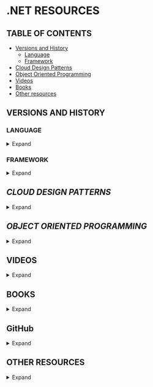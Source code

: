 # **.NET RESOURCES**


## **TABLE OF CONTENTS**
* [Versions and History](#versions-and-history)
  * [Language](#language)
  * [Framework](#framework)
* [Cloud Design Patterns](#cloud-design-patterns)
* [Object Oriented Programming](#object-oriented-programming)
* [Videos](#videos)
* [Books](#books)
* [Other resources](#other-resources)


## **VERSIONS AND HISTORY**

### LANGUAGE

<details> 
  <summary>Expand</summary>

* [C# 12](https://learn.microsoft.com/en-us/dotnet/csharp/whats-new/csharp-12)
* [C# 11](https://learn.microsoft.com/en-us/dotnet/csharp/whats-new/csharp-11)
* [C# 10](https://docs.microsoft.com/en-us/dotnet/csharp/whats-new/csharp-10)
* [C# 9](https://docs.microsoft.com/en-us/dotnet/csharp/whats-new/csharp-9)
* [C# 8](https://docs.microsoft.com/en-us/dotnet/csharp/whats-new/csharp-8)
* C# 7
  * [7.3](https://docs.microsoft.com/en-us/dotnet/csharp/whats-new/csharp-7-3)
  * [7.2](https://docs.microsoft.com/en-us/dotnet/csharp/whats-new/csharp-7-2)
  * [7.1](https://docs.microsoft.com/en-us/dotnet/csharp/whats-new/csharp-7-1)
  * [7.0](https://docs.microsoft.com/en-us/dotnet/csharp/whats-new/csharp-7)
* [C# 6](https://docs.microsoft.com/en-us/dotnet/csharp/whats-new/csharp-6)
* [C# 5](https://docs.microsoft.com/en-us/dotnet/csharp/whats-new/csharp-version-history#c-version-50)
* [C# 4](https://docs.microsoft.com/en-us/dotnet/csharp/whats-new/csharp-version-history#c-version-40)
* [C# 3](https://docs.microsoft.com/en-us/dotnet/csharp/whats-new/csharp-version-history#c-version-30)
* [C# 2](https://docs.microsoft.com/en-us/dotnet/csharp/whats-new/csharp-version-history#c-version-20)
* C# 1
  * [1.2](https://docs.microsoft.com/en-us/dotnet/csharp/whats-new/csharp-version-history#c-version-12)
  * [1.0](https://docs.microsoft.com/en-us/dotnet/csharp/whats-new/csharp-version-history#c-version-10)

</details>

### FRAMEWORK

<details> 
  <summary>Expand</summary>

#### [.NET 7](https://github.com/dotnet/core/tree/main/release-notes/7.0)
||||
|:---:|:---:|:---:|
|7.0.8|[Release notes](https://github.com/dotnet/core/blob/main/release-notes/7.0/7.0.8/7.0.8.md)|[Blog roundup](https://devblogs.microsoft.com/dotnet/june-2023-updates)|
|7.0.7|[Release notes](https://github.com/dotnet/core/blob/main/release-notes/7.0/7.0.7/7.0.7.md)|[Blog roundup](https://devblogs.microsoft.com/dotnet/june-2023-updates)|
|7.0.5|[Release notes](https://github.com/dotnet/core/blob/main/release-notes/7.0/7.0.5/7.0.5.md)|[Blog roundup](https://devblogs.microsoft.com/dotnet/april-2023-updates)|
|7.0.4|[Release notes](https://github.com/dotnet/core/blob/main/release-notes/7.0/7.0.4/7.0.4.md)|[Blog roundup](https://devblogs.microsoft.com/dotnet/march-2023-updates)|
|7.0.3|[Release notes](https://github.com/dotnet/core/blob/main/release-notes/7.0/7.0.3/7.0.3.md)|[Blog roundup](https://devblogs.microsoft.com/dotnet/february-2023-updates)|
|7.0.2|[Release notes](https://github.com/dotnet/core/blob/main/release-notes/7.0/7.0.2/7.0.2.md)|[Blog roundup](https://devblogs.microsoft.com/dotnet/january-2023-updates)|
|7.0.1|[Release notes](https://github.com/dotnet/core/blob/main/release-notes/7.0/7.0.1/7.0.1.md)|[Blog roundup](https://devblogs.microsoft.com/dotnet/december-2022-updates)|
|7.0.0|[Release notes](https://github.com/dotnet/core/blob/main/release-notes/7.0/7.0.0/7.0.0.md)|[Blog roundup](https://devblogs.microsoft.com/dotnet/announcing-dotnet-7)|

#### [.NET 6](https://github.com/dotnet/core/tree/main/release-notes/6.0)
||||
|:---:|:---:|:---:|
|6.0.19|[Release notes](https://github.com/dotnet/core/blob/main/release-notes/6.0/6.0.19/6.0.19.md)|[Blog roundup](https://devblogs.microsoft.com/dotnet/june-2023-updates)|
|6.0.18|[Release notes](https://github.com/dotnet/core/blob/main/release-notes/6.0/6.0.18/6.0.18.md)|[Blog roundup](https://devblogs.microsoft.com/dotnet/june-2023-updates)|
|6.0.16|[Release notes](https://github.com/dotnet/core/blob/main/release-notes/6.0/6.0.16/6.0.16.md)|[Blog roundup](https://devblogs.microsoft.com/dotnet/april-2023-updates)|
|6.0.15|[Release notes](https://github.com/dotnet/core/blob/main/release-notes/6.0/6.0.15/6.0.15.md)|[Blog roundup](https://devblogs.microsoft.com/dotnet/march-2023-updates)|
|6.0.14|[Release notes](https://github.com/dotnet/core/blob/main/release-notes/6.0/6.0.14/6.0.14.md)|[Blog roundup](https://devblogs.microsoft.com/dotnet/february-2023-updates)|
|6.0.13|[Release notes](https://github.com/dotnet/core/blob/main/release-notes/6.0/6.0.13/6.0.13.md)|[Blog roundup](https://devblogs.microsoft.com/dotnet/january-2023-updates)|
|6.0.12|[Release notes](https://github.com/dotnet/core/blob/main/release-notes/6.0/6.0.12/6.0.12.md)|[Blog roundup](https://devblogs.microsoft.com/dotnet/december-2022-updates)|
|6.0.11|[Release notes](https://github.com/dotnet/core/blob/main/release-notes/6.0/6.0.11/6.0.11.md)|[Blog roundup](https://devblogs.microsoft.com/dotnet/november-2022-updates)|
|6.0.10|[Release notes](https://github.com/dotnet/core/blob/main/release-notes/6.0/6.0.10/6.0.10.md)|[Blog roundup](https://devblogs.microsoft.com/dotnet/october-2022-updates)|
|6.0.9|[Release notes](https://github.com/dotnet/core/blob/main/release-notes/6.0/6.0.9/6.0.9.md)|[Blog roundup](https://devblogs.microsoft.com/dotnet/september-2022-updates)|
|6.0.8|[Release notes](https://github.com/dotnet/core/blob/main/release-notes/6.0/6.0.8/6.0.8.md)|[Blog roundup](https://devblogs.microsoft.com/dotnet/august-2022-updates)|
|6.0.7|[Release notes](https://github.com/dotnet/core/blob/main/release-notes/6.0/6.0.7/6.0.7.md)|[Blog roundup](https://devblogs.microsoft.com/dotnet/july-2022-updates)|
|6.0.6|[Release notes](https://github.com/dotnet/core/blob/main/release-notes/6.0/6.0.6/6.0.6.md)|[Blog roundup](https://devblogs.microsoft.com/dotnet/june-2022-updates)|
|6.0.5|[Release notes](https://github.com/dotnet/core/blob/main/release-notes/6.0/6.0.5/6.0.5.md)|[Blog roundup](https://devblogs.microsoft.com/dotnet/may-2022-updates)|
|6.0.4|[Release notes](https://github.com/dotnet/core/blob/main/release-notes/6.0/6.0.4/6.0.4.md)|[Blog roundup](https://devblogs.microsoft.com/dotnet/april-2022-updates)|
|6.0.3|[Release notes](https://github.com/dotnet/core/blob/main/release-notes/6.0/6.0.3/6.0.3.md)|[Blog roundup](https://devblogs.microsoft.com/dotnet/march-2022-updates)|
|6.0.2|[Release notes](https://github.com/dotnet/core/blob/main/release-notes/6.0/6.0.2/6.0.2.md)|[Blog roundup](https://devblogs.microsoft.com/dotnet/february-2022-updates)|
|6.0.1|[Release notes](https://github.com/dotnet/core/blob/main/release-notes/6.0/6.0.1/6.0.1.md)|[Blog roundup](https://devblogs.microsoft.com/dotnet/december-2021-updates)|
|6.0.0|[Release notes](https://github.com/dotnet/core/blob/main/release-notes/6.0/6.0.0/6.0.0.md)|[Blog roundup](https://devblogs.microsoft.com/dotnet/announcing-asp-net-core-in-net-6)|

#### [.NET 5](https://github.com/dotnet/core/tree/main/release-notes/5.0)
||||
|:---:|:---:|:---:|
|5.0.17|[Release notes](https://github.com/dotnet/core/blob/main/release-notes/5.0/5.0.17/5.0.17.md)|[Blog roundup](https://devblogs.microsoft.com/dotnet/may-2022-updates)|
|5.0.16|[Release notes](https://github.com/dotnet/core/blob/main/release-notes/5.0/5.0.16/5.0.16.md)|[Blog roundup](https://devblogs.microsoft.com/dotnet/april-2022-updates)|
|5.0.15|[Release notes](https://github.com/dotnet/core/blob/main/release-notes/5.0/5.0.15/5.0.15.md)|[Blog roundup](https://devblogs.microsoft.com/dotnet/march-2022-updates)|
|5.0.14|[Release notes](https://github.com/dotnet/core/blob/main/release-notes/5.0/5.0.14/5.0.14.md)|[Blog roundup](https://devblogs.microsoft.com/dotnet/february-2022-updates)|
|5.0.13|[Release notes](https://github.com/dotnet/core/blob/main/release-notes/5.0/5.0.13/5.0.13.md)|[Blog roundup](https://devblogs.microsoft.com/dotnet/december-2021-updates)|
|5.0.12|[Release notes](https://github.com/dotnet/core/blob/main/release-notes/5.0/5.0.12/5.0.12.md)|[Blog roundup](https://devblogs.microsoft.com/dotnet/november-2021-updates)|
|5.0.11|[Release notes](https://github.com/dotnet/core/blob/main/release-notes/5.0/5.0.11/5.0.11.md)|[Blog roundup](https://devblogs.microsoft.com/dotnet/october-2021-updates)|
|5.0.10|[Release notes](https://github.com/dotnet/core/blob/main/release-notes/5.0/5.0.10/5.0.10.md)|[Blog roundup](https://devblogs.microsoft.com/dotnet/september-2021-updates)|
|5.0.9|[Release notes](https://github.com/dotnet/core/blob/main/release-notes/5.0/5.0.9/5.0.9.md)|[Blog roundup](https://devblogs.microsoft.com/dotnet/net-august-2021)|
|5.0.8|[Release notes](https://github.com/dotnet/core/blob/main/release-notes/5.0/5.0.8/5.0.8.md)|[Blog roundup](https://devblogs.microsoft.com/dotnet/net-july-2021)|
|5.0.7|[Release notes](https://github.com/dotnet/core/blob/main/release-notes/5.0/5.0.7/5.0.7.md)|[Blog roundup](https://devblogs.microsoft.com/dotnet/net-june-2021)|
|5.0.6|[Release notes](https://github.com/dotnet/core/blob/main/release-notes/5.0/5.0.6/5.0.6.md)|[Blog roundup](https://devblogs.microsoft.com/dotnet/net-may-2021)|
|5.0.5|[Release notes](https://github.com/dotnet/core/blob/main/release-notes/5.0/5.0.5/5.0.5.md)|[Blog roundup](https://devblogs.microsoft.com/dotnet/net-april-2021)|
|5.0.4|[Release notes](https://github.com/dotnet/core/blob/main/release-notes/5.0/5.0.4/5.0.4.md)|[Blog roundup](https://devblogs.microsoft.com/dotnet/net-march-2021)|
|5.0.3|[Release notes](https://github.com/dotnet/core/blob/main/release-notes/5.0/5.0.3/5.0.3.md)|[Blog roundup](https://devblogs.microsoft.com/dotnet/net-february-2021)|
|5.0.2|[Release notes](https://github.com/dotnet/core/blob/main/release-notes/5.0/5.0.2/5.0.2.md)|[Blog roundup](https://devblogs.microsoft.com/dotnet/net-january-2021)|
|5.0.1|[Release notes](https://github.com/dotnet/core/blob/main/release-notes/5.0/5.0.1/5.0.1.md)|[Blog roundup](https://devblogs.microsoft.com/dotnet/net-december-2020)|
|5.0.0|[Release notes](https://github.com/dotnet/core/blob/main/release-notes/5.0/5.0.0/5.0.0.md)|[Blog roundup](https://devblogs.microsoft.com/dotnet/announcing-net-5-0)|

#### [.NET Core 3.1](https://github.com/dotnet/core/tree/main/release-notes/3.1)
||||
|:---:|:---:|:---:|
|3.1.32|[Release notes](https://github.com/dotnet/core/blob/main/release-notes/3.1/3.1.32/3.1.32.md)|[Blog roundup](https://devblogs.microsoft.com/dotnet/december-2022-updates)|
|3.1.31|[Release notes](https://github.com/dotnet/core/blob/main/release-notes/3.1/3.1.31/3.1.31.md)|[Blog roundup](https://devblogs.microsoft.com/dotnet/november-2022-updates)|
|3.1.30|[Release notes](https://github.com/dotnet/core/blob/main/release-notes/3.1/3.1.30/3.1.30.md)|[Blog roundup](https://devblogs.microsoft.com/dotnet/october-2022-updates)|
|3.1.29|[Release notes](https://github.com/dotnet/core/blob/main/release-notes/3.1/3.1.29/3.1.29.md)|[Blog roundup](https://devblogs.microsoft.com/dotnet/september-2022-updates)|
|3.1.28|[Release notes](https://github.com/dotnet/core/blob/main/release-notes/3.1/3.1.28/3.1.28.md)|[Blog roundup](https://devblogs.microsoft.com/dotnet/august-2022-updates)|
|3.1.27|[Release notes](https://github.com/dotnet/core/blob/main/release-notes/3.1/3.1.27/3.1.27.md)|[Blog roundup](https://devblogs.microsoft.com/dotnet/july-2022-updates)|
|3.1.26|[Release notes](https://github.com/dotnet/core/blob/main/release-notes/3.1/3.1.26/3.1.26.md)|[Blog roundup](https://devblogs.microsoft.com/dotnet/june-2022-updates)|
|3.1.25|[Release notes](https://github.com/dotnet/core/blob/main/release-notes/3.1/3.1.25/3.1.25.md)|[Blog roundup](https://devblogs.microsoft.com/dotnet/may-2022-updates)|
|3.1.24|[Release notes](https://github.com/dotnet/core/blob/main/release-notes/3.1/3.1.24/3.1.24.md)|[Blog roundup](https://devblogs.microsoft.com/dotnet/april-2022-updates)|
|3.1.23|[Release notes](https://github.com/dotnet/core/blob/main/release-notes/3.1/3.1.23/3.1.23.md)|[Blog roundup](https://devblogs.microsoft.com/dotnet/march-2022-updates)|
|3.1.22|[Release notes](https://github.com/dotnet/core/blob/main/release-notes/3.1/3.1.22/3.1.22.md)|[Blog roundup](https://devblogs.microsoft.com/dotnet/december-2021-updates)|
|3.1.21|[Release notes](https://github.com/dotnet/core/blob/main/release-notes/3.1/3.1.21/3.1.21.md)|[Blog roundup](https://devblogs.microsoft.com/dotnet/november-2021-updates)|
|3.1.20|[Release notes](https://github.com/dotnet/core/blob/main/release-notes/3.1/3.1.20/3.1.20.md)|[Blog roundup](https://devblogs.microsoft.com/dotnet/october-2021-updates)|
|3.1.19|[Release notes](https://github.com/dotnet/core/blob/main/release-notes/3.1/3.1.19/3.1.19.md)|[Blog roundup](https://devblogs.microsoft.com/dotnet/september-2021-updates)|
|3.1.18|[Release notes](https://github.com/dotnet/core/blob/main/release-notes/3.1/3.1.18/3.1.18.md)|[Blog roundup](https://devblogs.microsoft.com/dotnet/net-august-2021)|
|3.1.17|[Release notes](https://github.com/dotnet/core/blob/main/release-notes/3.1/3.1.17/3.1.17.md)|[Blog roundup](https://devblogs.microsoft.com/dotnet/net-july-2021)|
|3.1.16|[Release notes](https://github.com/dotnet/core/blob/main/release-notes/3.1/3.1.16/3.1.16.md)|[Blog roundup](https://devblogs.microsoft.com/dotnet/net-june-2021)|
|3.1.15|[Release notes](https://github.com/dotnet/core/blob/main/release-notes/3.1/3.1.15/3.1.15.md)|[Blog roundup](https://devblogs.microsoft.com/dotnet/net-may-2021)|
|3.1.14|[Release notes](https://github.com/dotnet/core/blob/main/release-notes/3.1/3.1.14/3.1.14.md)|[Blog roundup](https://devblogs.microsoft.com/dotnet/net-april-2021)|
|3.1.13|[Release notes](https://github.com/dotnet/core/blob/main/release-notes/3.1/3.1.13/3.1.13.md)|[Blog roundup](https://devblogs.microsoft.com/dotnet/net-march-2021)|
|3.1.12|[Release notes](https://github.com/dotnet/core/blob/main/release-notes/3.1/3.1.12/3.1.12.md)|[Blog roundup](https://devblogs.microsoft.com/dotnet/net-february-2021)|
|3.1.11|[Release notes](https://github.com/dotnet/core/blob/main/release-notes/3.1/3.1.11/3.1.11.md)|[Blog roundup](https://devblogs.microsoft.com/dotnet/net-january-2021)|
|3.1.10|[Release notes](https://github.com/dotnet/core/blob/main/release-notes/3.1/3.1.10/3.1.10.md)|[Blog roundup](https://devblogs.microsoft.com/dotnet/net-core-november-2020)|
|3.1.9|[Release notes](https://github.com/dotnet/core/blob/main/release-notes/3.1/3.1.9/3.1.9.md)|[Blog roundup](https://devblogs.microsoft.com/dotnet/net-core-october-2020)|
|3.1.8|[Release notes](https://github.com/dotnet/core/blob/main/release-notes/3.1/3.1.8/3.1.8.md)|[Blog roundup](https://devblogs.microsoft.com/dotnet/net-core-september-2020)|
|3.1.7|[Release notes](https://github.com/dotnet/core/blob/main/release-notes/3.1/3.1.7/3.1.7.md)|[Blog roundup](https://devblogs.microsoft.com/dotnet/net-core-august-2020)|
|3.1.6|[Release notes](https://github.com/dotnet/core/blob/main/release-notes/3.1/3.1.6/3.1.6.md)|[Blog roundup](https://devblogs.microsoft.com/dotnet/net-core-july-2020)|
|3.1.5|[Release notes](https://github.com/dotnet/core/blob/main/release-notes/3.1/3.1.5/3.1.5.md)|[Blog roundup](https://devblogs.microsoft.com/dotnet/net-core-june-2020-updates-2-1-19-and-3-1-5)|
|3.1.4|[Release notes](https://github.com/dotnet/core/blob/main/release-notes/3.1/3.1.4/3.1.4.md)|[Blog roundup](https://devblogs.microsoft.com/dotnet/net-core-may-2020)|
|3.1.3|[Release notes](https://github.com/dotnet/core/blob/main/release-notes/3.1/3.1.3/3.1.3.md)|[Blog roundup](https://devblogs.microsoft.com/dotnet/net-core-march-2020)|
|3.1.2|[Release notes](https://github.com/dotnet/core/blob/main/release-notes/3.1/3.1.2/3.1.2.md)|[Blog roundup](https://devblogs.microsoft.com/dotnet/net-core-february-2020)|
|3.1.1|[Release notes](https://github.com/dotnet/core/blob/main/release-notes/3.1/3.1.1/3.1.1.md)|[Blog roundup](https://devblogs.microsoft.com/dotnet/net-core-january-2020)|
|3.1.0|[Release notes](https://github.com/dotnet/core/blob/main/release-notes/3.1/3.1.0/3.1.0.md)|[Blog roundup](https://devblogs.microsoft.com/dotnet/announcing-net-core-3-1)|

#### [.NET Core 3.0](https://github.com/dotnet/core/tree/main/release-notes/3.0)
||||
|:---:|:---:|:---:|
|3.0.3|[Release notes](https://github.com/dotnet/core/blob/main/release-notes/3.0/3.0.3/3.0.3.md)|[Blog roundup](https://devblogs.microsoft.com/dotnet/net-core-february-2020)|
|3.0.2|[Release notes](https://github.com/dotnet/core/blob/main/release-notes/3.0/3.0.2/3.0.2.md)|[Blog roundup](https://devblogs.microsoft.com/dotnet/net-core-January-2020)|
|3.0.1|[Release notes](https://github.com/dotnet/core/blob/main/release-notes/3.0/3.0.1/3.0.1.md)|[Blog roundup](https://devblogs.microsoft.com/dotnet/net-core-November-2019)|
|3.0.0|[Release notes](https://github.com/dotnet/core/blob/main/release-notes/3.0/3.0.0/3.0.0.md)|[Blog roundup](https://devblogs.microsoft.com/dotnet/announcing-net-core-3-0)|

#### [.NET Core 2.2](https://github.com/dotnet/core/tree/main/release-notes/2.2)
||||
|:---:|:---:|:---:|
|2.2.8|[Release notes](https://github.com/dotnet/core/blob/main/release-notes/2.2/2.2.8/2.2.8.md)|[Blog roundup](https://devblogs.microsoft.com/dotnet/net-core-November-2019)|
|2.2.7|[Release notes](https://github.com/dotnet/core/blob/main/release-notes/2.2/2.2.7/2.2.7.md)|[Blog roundup](https://devblogs.microsoft.com/dotnet/net-core-september-2019)|
|2.2.6|[Release notes](https://github.com/dotnet/core/blob/main/release-notes/2.2/2.2.6/2.2.6.md)|[Blog roundup](https://devblogs.microsoft.com/dotnet/net-core-july-2019)|
|2.2.5|[Release notes](https://github.com/dotnet/core/blob/main/release-notes/2.2/2.2.5/2.2.5.md)|[Blog roundup](https://devblogs.microsoft.com/dotnet/net-core-may-2019)|
|2.2.4|[Release notes](https://github.com/dotnet/core/blob/main/release-notes/2.2/2.2.4/2.2.4.md)|[Blog roundup](https://devblogs.microsoft.com/dotnet/net-core-april-2019-updates-2-1-10-and-2-2-4)|
|2.2.3|[Release notes](https://github.com/dotnet/core/blob/main/release-notes/2.2/2.2.3/2.2.3.md)|[Blog roundup](https://devblogs.microsoft.com/dotnet/net-core-march-2019)|
|2.2.2|[Release notes](https://github.com/dotnet/core/blob/main/release-notes/2.2/2.2.2/2.2.2.md)|[Blog roundup](https://devblogs.microsoft.com/dotnet/net-core-february-2019)|
|2.2.1|[Release notes](https://github.com/dotnet/core/blob/main/release-notes/2.2/2.2.1/2.2.1.md)|[Blog roundup](https://devblogs.microsoft.com/dotnet/net-core-january-2019-update)|
|2.2.0|[Release notes](https://github.com/dotnet/core/blob/main/release-notes/2.2/2.2.0/2.2.0.md)|[Blog roundup](https://devblogs.microsoft.com/dotnet/announcing-net-core-2-2)|

#### [.NET Core 2.1](https://github.com/dotnet/core/tree/main/release-notes/2.1)
||||
|:---:|:---:|:---:|
|2.1.30|[Release notes](https://github.com/dotnet/core/blob/main/release-notes/2.1/2.1.30/2.1.30.md)|[Blog roundup](https://devblogs.microsoft.com/dotnet/net-august-2021)|
|2.1.28|[Release notes](https://github.com/dotnet/core/blob/main/release-notes/2.1/2.1.28/2.1.28.md)|[Blog roundup](https://devblogs.microsoft.com/dotnet/net-may-2021)|
|2.1.27|[Release notes](https://github.com/dotnet/core/blob/main/release-notes/2.1/2.1.27/2.1.27.md)|[Blog roundup](https://devblogs.microsoft.com/dotnet/net-april-2021)|
|2.1.26|[Release notes](https://github.com/dotnet/core/blob/main/release-notes/2.1/2.1.26/2.1.26.md)|[Blog roundup](https://devblogs.microsoft.com/dotnet/net-march-2021)|
|2.1.25|[Release notes](https://github.com/dotnet/core/blob/main/release-notes/2.1/2.1.25/2.1.25.md)|[Blog roundup](https://devblogs.microsoft.com/dotnet/net-february-2021)|
|2.1.24|[Release notes](https://github.com/dotnet/core/blob/main/release-notes/2.1/2.1.24/2.1.24.md)|[Blog roundup](https://devblogs.microsoft.com/dotnet/net-january-2021)|
|2.1.23|[Release notes](https://github.com/dotnet/core/blob/main/release-notes/2.1/2.1.23/2.1.23.md)|[Blog roundup](https://devblogs.microsoft.com/dotnet/net-core-october-2020)|
|2.1.22|[Release notes](https://github.com/dotnet/core/blob/main/release-notes/2.1/2.1.22/2.1.22.md)|[Blog roundup](https://devblogs.microsoft.com/dotnet/net-core-september-2020)|
|2.1.21|[Release notes](https://github.com/dotnet/core/blob/main/release-notes/2.1/2.1.21/2.1.21.md)|[Blog roundup](https://devblogs.microsoft.com/dotnet/net-core-august-2020)|
|2.1.20|[Release notes](https://github.com/dotnet/core/blob/main/release-notes/2.1/2.1.20/2.1.20.md)|[Blog roundup](https://devblogs.microsoft.com/dotnet/net-core-june-2020-updates-2-1-19-and-3-1-5)|
|2.1.19|[Release notes](https://github.com/dotnet/core/blob/main/release-notes/2.1/2.1.19/2.1.19.md)|[Blog roundup](https://devblogs.microsoft.com/dotnet/net-core-june-2020-updates-2-1-19-and-3-1-5)|
|2.1.18|[Release notes](https://github.com/dotnet/core/blob/main/release-notes/2.1/2.1.18/2.1.18.md)|[Blog roundup](https://devblogs.microsoft.com/dotnet/net-core-may-2020)|
|2.1.17|[Release notes](https://github.com/dotnet/core/blob/main/release-notes/2.1/2.1.17/2.1.17.md)|[Blog roundup](https://devblogs.microsoft.com/dotnet/net-core-march-2020)|
|2.1.16|[Release notes](https://github.com/dotnet/core/blob/main/release-notes/2.1/2.1.16/2.1.16.md)|[Blog roundup](https://devblogs.microsoft.com/dotnet/net-core-february-2020)|
|2.1.15|[Release notes](https://github.com/dotnet/core/blob/main/release-notes/2.1/2.1.15/2.1.15.md)|[Blog roundup](https://devblogs.microsoft.com/dotnet/net-core-January-2020)|
|2.1.14|[Release notes](https://github.com/dotnet/core/blob/main/release-notes/2.1/2.1.14/2.1.14.md)|[Blog roundup](https://devblogs.microsoft.com/dotnet/net-core-november-2019)|
|2.1.13|[Release notes](https://github.com/dotnet/core/blob/main/release-notes/2.1/2.1.13/2.1.13.md)|[Blog roundup](https://devblogs.microsoft.com/dotnet/net-core-september-2019)|
|2.1.12|[Release notes](https://github.com/dotnet/core/blob/main/release-notes/2.1/2.1.12/2.1.12.md)|[Blog roundup](https://devblogs.microsoft.com/dotnet/net-core-july-2019)|
|2.1.11|[Release notes](https://github.com/dotnet/core/blob/main/release-notes/2.1/2.1.11/2.1.11.md)|[Blog roundup](https://devblogs.microsoft.com/dotnet/net-core-may-2019)|
|2.1.10|[Release notes](https://github.com/dotnet/core/blob/main/release-notes/2.1/2.1.10/2.1.10.md)|[Blog roundup](https://devblogs.microsoft.com/dotnet/net-core-april-2019-updates-2-1-10-and-2-2-4)|
|2.1.9|[Release notes](https://github.com/dotnet/core/blob/main/release-notes/2.1/2.1.9/2.1.9.md)|[Blog roundup](https://devblogs.microsoft.com/dotnet/net-core-march-2019)|
|2.1.8|[Release notes](https://github.com/dotnet/core/blob/main/release-notes/2.1/2.1.8/2.1.8.md)|[Blog roundup](https://devblogs.microsoft.com/dotnet/net-core-february-2019)|
|2.1.7|[Release notes](https://github.com/dotnet/core/blob/main/release-notes/2.1/2.1.7/2.1.7.md)|[Blog roundup](https://devblogs.microsoft.com/dotnet/net-core-january-2019-update)|
|2.1.6|[Release notes](https://github.com/dotnet/core/blob/main/release-notes/2.1/2.1.6/2.1.6.md)||
|2.1.5|[Release notes](https://github.com/dotnet/core/blob/main/release-notes/2.1/2.1.5/2.1.5.md)|[Blog roundup](https://devblogs.microsoft.com/dotnet/net-core-october-2018-update)|
|2.1.4|[Release notes](https://github.com/dotnet/core/blob/main/release-notes/2.1/2.1.4/2.1.4.md)|[Blog roundup](https://devblogs.microsoft.com/dotnet/net-core-september-2018-update)|
|2.1.3|[Release notes](https://github.com/dotnet/core/blob/main/release-notes/2.1/2.1.3/2.1.3.md)||
|2.1.2|[Release notes](https://github.com/dotnet/core/blob/main/release-notes/2.1/2.1.2.md)||
|2.1.1|[Release notes](https://github.com/dotnet/core/blob/main/release-notes/2.1/2.1.1.md)||
|2.1.0|[Release notes](https://github.com/dotnet/core/blob/main/release-notes/2.1/2.1.0.md)|[Blog roundup](https://devblogs.microsoft.com/dotnet/announcing-net-core-2-1)|

#### [.NET Core 2.0](https://github.com/dotnet/core/tree/main/release-notes/2.0)
||||
|:---:|:---:|:---:|
|2.0.9|[Release notes](https://github.com/dotnet/core/blob/main/release-notes/2.0/2.0.9.md)||
|2.0.7|[Release notes](https://github.com/dotnet/core/blob/main/release-notes/2.0/2.0.7.md)||
|2.0.6|[Release notes](https://github.com/dotnet/core/blob/main/release-notes/2.0/2.0.6.md)||
|2.0.5|[Release notes](https://github.com/dotnet/core/blob/main/release-notes/2.0/2.0.5.md)|[Blog roundup](https://devblogs.microsoft.com/dotnet/net-core-january-2018-update)|
|2.0.4|[Release notes](https://github.com/dotnet/core/blob/main/release-notes/2.0/2.0.4.md)||
|2.0.3|[Release notes](https://github.com/dotnet/core/blob/main/release-notes/2.0/2.0.3.md)|[Blog roundup](https://devblogs.microsoft.com/dotnet/net-core-november-2017-update)|
|2.0.0|[Release notes](https://github.com/dotnet/core/blob/main/release-notes/2.0/2.0.0.md)|[Blog roundup](https://devblogs.microsoft.com/dotnet/announcing-net-core-2-0)|

#### [.NET Core 1.1](https://github.com/dotnet/core/tree/main/release-notes/1.1)
||||
|:---:|:---:|:---:|
|1.1.13|[Release notes](https://github.com/dotnet/core/blob/main/release-notes/1.1/1.1.13/1.1.13.md)|[Blog roundup](https://devblogs.microsoft.com/dotnet/net-core-may-2019)|
|1.1.12|[Release notes](https://github.com/dotnet/core/blob/main/release-notes/1.1/1.1.12/1.1.12.md)|[Blog roundup](https://devblogs.microsoft.com/dotnet/net-core-march-2019)|
|1.1.11|[Release notes](https://github.com/dotnet/core/blob/main/release-notes/1.1/1.1.11/1.1.11.md)|[Blog roundup](https://devblogs.microsoft.com/dotnet/net-core-february-2019)|
|1.1.10|[Release notes](https://github.com/dotnet/core/blob/main/release-notes/1.1/1.1.10.md)||
|1.1.9|[Release notes](https://github.com/dotnet/core/blob/main/release-notes/1.1/1.1.9.md)||
|1.1.8|[Release notes](https://github.com/dotnet/core/blob/main/release-notes/1.1/1.1.8.md)||
|1.1.7|[Release notes](https://github.com/dotnet/core/blob/main/release-notes/1.1/1.1.7.md)||
|1.1.6|[Release notes](https://github.com/dotnet/core/blob/main/release-notes/1.1/1.1.6.md)|[Blog roundup](https://devblogs.microsoft.com/dotnet/net-core-january-2018-update)|
|1.1.5|[Release notes](https://github.com/dotnet/core/blob/main/release-notes/1.1/1.1.5.md)|[Blog roundup](https://devblogs.microsoft.com/dotnet/net-core-november-2017-update)|
|1.1.4|[Release notes](https://github.com/dotnet/core/blob/main/release-notes/1.1/1.1.4.md)||
|1.1.2|[Release notes](https://github.com/dotnet/core/blob/main/release-notes/1.1/1.1.2.md)||
|1.1.1|[Release notes](https://github.com/dotnet/core/blob/main/release-notes/1.1/1.1.1.md)||
|1.1.0|[Release notes](https://github.com/dotnet/core/blob/main/release-notes/1.1/1.1.md)|[Blog roundup](https://devblogs.microsoft.com/dotnet/announcing-net-core-1-1)|

#### [.NET Core 1.0](https://github.com/dotnet/core/tree/main/release-notes/1.0)
||||
|:---:|:---:|:---:|
|1.0.16|[Release notes](https://github.com/dotnet/core/blob/main/release-notes/1.0/1.0.16/1.0.16.md)|[Blog roundup](https://devblogs.microsoft.com/dotnet/net-core-may-2019)|
|1.0.15|[Release notes](https://github.com/dotnet/core/blob/main/release-notes/1.0/1.0.15/1.0.15.md)|[Blog roundup](https://devblogs.microsoft.com/dotnet/net-core-march-2019)|
|1.0.14|[Release notes](https://github.com/dotnet/core/blob/main/release-notes/1.0/1.0.14/1.0.14.md)|[Blog roundup](https://devblogs.microsoft.com/dotnet/net-core-february-2019)|
|1.0.13|[Release notes](https://github.com/dotnet/core/blob/main/release-notes/1.0/1.0.13.md)||
|1.0.12|[Release notes](https://github.com/dotnet/core/blob/main/release-notes/1.0/1.0.12.md)||
|1.0.11|[Release notes](https://github.com/dotnet/core/blob/main/release-notes/1.0/1.0.11.md)||
|1.0.10|[Release notes](https://github.com/dotnet/core/blob/main/release-notes/1.0/1.0.10.md)||
|1.0.9|[Release notes](https://github.com/dotnet/core/blob/main/release-notes/1.0/1.0.9.md)|[Blog roundup](https://devblogs.microsoft.com/dotnet/net-core-january-2018-update)|
|1.0.8|[Release notes](https://github.com/dotnet/core/blob/main/release-notes/1.0/1.0.8.md)|[Blog roundup](https://devblogs.microsoft.com/dotnet/net-core-november-2017-update)|
|1.0.7|[Release notes](https://github.com/dotnet/core/blob/main/release-notes/1.0/1.0.7.md)||
|1.0.5|[Release notes](https://github.com/dotnet/core/blob/main/release-notes/1.0/1.0.5.md)||
|1.0.4|[Release notes](https://github.com/dotnet/core/blob/main/release-notes/1.0/1.0.4.md)||
|1.0.3|[Release notes](https://github.com/dotnet/core/blob/main/release-notes/1.0/1.0.3.md)||
|1.0.0|[Release notes](https://github.com/dotnet/core/blob/main/release-notes/1.0/1.0.0.md)|[Blog roundup](https://blogs.msdn.microsoft.com/dotnet/2016/06/27/announcing-net-core-1-0)|

</details>


## *CLOUD DESIGN PATTERNS*

<details> 
  <summary>Expand</summary>

* [Availability](https://docs.microsoft.com/en-us/azure/architecture/patterns/category/availability)
  * [Deployment stamps](https://docs.microsoft.com/en-us/azure/architecture/patterns/deployment-stamp)
    * *Deploy multiple independent copies of application components, including data stores*
  * [Geodes](https://docs.microsoft.com/en-us/azure/architecture/patterns/geodes)
    * *Deploy backend services into a set of geographical nodes, each of which can service any client request in any region*
  * [Health endpoint monitoring](https://docs.microsoft.com/en-us/azure/architecture/patterns/health-endpoint-monitoring)
    * *Implement functional checks in an application that external tools can access through exposed endpoints at regular intervals*
  * [Queue-based load leveling](https://docs.microsoft.com/en-us/azure/architecture/patterns/queue-based-load-leveling)
    * *Use a queue that acts as a buffer between a task and a service that it invokes, to smooth intermittent heavy loads*
  * [Throttling](https://docs.microsoft.com/en-us/azure/architecture/patterns/throttling)
    * *Control the consumption of resources by an instance of an application, an individual tenant, or an entire service*
* [Data management](https://docs.microsoft.com/en-us/azure/architecture/patterns/category/data-management)
  * [Cache-aside](https://docs.microsoft.com/en-us/azure/architecture/patterns/cache-aside)
    * *Load data on demand into a cache from a data store*
  * [Command and Query responsibility segregation (CQRS)](https://docs.microsoft.com/en-us/azure/architecture/patterns/cqrs)
    * *Segregate operations that read data from operations that update data by using separate interfaces*
  * [Event sourcing](https://docs.microsoft.com/en-us/azure/architecture/patterns/event-sourcing)
    * *Use an append-only store to record the full series of events that describe actions taken on data in a domain*
  * [Index table](https://docs.microsoft.com/en-us/azure/architecture/patterns/index-table)
    * *Create indexes over the fields in data stores that are frequently referenced by queries*
  * [Materialized view](https://docs.microsoft.com/en-us/azure/architecture/patterns/materialized-view)
    * *Generate prepopulated views over the data in one or more data stores when the data isn't ideally formatted for required query operations*
  * [Sharding](https://docs.microsoft.com/en-us/azure/architecture/patterns/sharding)
    * *Divide a data store into a set of horizontal partitions or shards*
  * [Static content hosting](https://docs.microsoft.com/en-us/azure/architecture/patterns/static-content-hosting)
    * *Deploy static content to a cloud-based storage service that can deliver them directly to the client*
  * [Valet key](https://docs.microsoft.com/en-us/azure/architecture/patterns/valet-key)
    * *Use a token or key that provides clients with restricted direct access to a specific resource or service*
* [Design and Implementation](https://docs.microsoft.com/en-us/azure/architecture/patterns/category/design-implementation)
  * [Ambassador](https://docs.microsoft.com/en-us/azure/architecture/patterns/ambassador)
    * *Create helper services that send network requests on behalf of a consumer service or application*
  * [Anti-corruption layer](https://docs.microsoft.com/en-us/azure/architecture/patterns/anti-corruption-layer)
    * *Implement a façade or adapter layer between a modern application and a legacy system*
  * [Backends for Frontends](https://docs.microsoft.com/en-us/azure/architecture/patterns/backends-for-frontends)
    * *Create separate backend services to be consumed by specific frontend applications or interfaces*
  * [Command and Query responsibility segregation (CQRS)](https://docs.microsoft.com/en-us/azure/architecture/patterns/cqrs)
    * *Segregate operations that read data from operations that update data by using separate interfaces*
  * [Compute resource consolidation](https://docs.microsoft.com/en-us/azure/architecture/patterns/compute-resource-consolidation)
    * *Consolidate multiple tasks or operations into a single computational unit*
  * [External configuration store](https://docs.microsoft.com/en-us/azure/architecture/patterns/external-configuration-store)
    * *Move configuration information out of the application deployment package to a centralized location*
  * [Gateway aggregation](https://docs.microsoft.com/en-us/azure/architecture/patterns/gateway-aggregation)
    * *Use a gateway to aggregate multiple individual requests into a single request*
  * [Gateway offloading](https://docs.microsoft.com/en-us/azure/architecture/patterns/gateway-offloading)
    * *Offload shared or specialized service functionality to a gateway proxy*
  * [Gateway routing](https://docs.microsoft.com/en-us/azure/architecture/patterns/gateway-routing)
    * *Route requests to multiple services using a single endpoint*
  * [Leader election](https://docs.microsoft.com/en-us/azure/architecture/patterns/leader-election)
    * *Coordinate the actions performed by a collection of collaborating task instances in a distributed application by electing one instance as the leader that assumes responsibility for managing the other instances*
  * [Pipes and filters](https://docs.microsoft.com/en-us/azure/architecture/patterns/pipes-and-filters)
    * *Break down a task that performs complex processing into a series of separate elements that can be reused*
  * [Sidecar](https://docs.microsoft.com/en-us/azure/architecture/patterns/sidecar)
    * *Deploy components of an application into a separate process or container to provide isolation and encapsulation*
  * [Static content hosting](https://docs.microsoft.com/en-us/azure/architecture/patterns/static-content-hosting)
    * *Deploy static content to a cloud-based storage service that can deliver them directly to the client*
  * [Strangler fig](https://docs.microsoft.com/en-us/azure/architecture/patterns/strangler-fig)
    * *Incrementally migrate a legacy system by gradually replacing specific pieces of functionality with new applications and services*
* [Management and Monitoring](https://docs.microsoft.com/en-us/azure/architecture/patterns/category/management-monitoring)
  * [Ambassador](https://docs.microsoft.com/en-us/azure/architecture/patterns/ambassador)
    * *Create helper services that send network requests on behalf of a consumer service or application*
  * [Anti-corruption layer](https://docs.microsoft.com/en-us/azure/architecture/patterns/anti-corruption-layer)
    * *Implement a façade or adapter layer between a modern application and a legacy system*
  * [External configuration store](https://docs.microsoft.com/en-us/azure/architecture/patterns/external-configuration-store)
    * *Move configuration information out of the application deployment package to a centralized location*
  * [Gateway aggregation](https://docs.microsoft.com/en-us/azure/architecture/patterns/gateway-aggregation)
    * *Use a gateway to aggregate multiple individual requests into a single request*
  * [Gateway offloading](https://docs.microsoft.com/en-us/azure/architecture/patterns/gateway-offloading)
    * *Offload shared or specialized service functionality to a gateway proxy*
  * [Gateway routing](https://docs.microsoft.com/en-us/azure/architecture/patterns/gateway-routing)
    * *Route requests to multiple services using a single endpoint*
  * [Health endpoint monitoring](https://docs.microsoft.com/en-us/azure/architecture/patterns/health-endpoint-monitoring)
    * *Implement functional checks in an application that external tools can access through exposed endpoints at regular intervals*
  * [Sidecar](https://docs.microsoft.com/en-us/azure/architecture/patterns/sidecar)
    * *Deploy components of an application into a separate process or container to provide isolation and encapsulation*
  * [Strangler fig](https://docs.microsoft.com/en-us/azure/architecture/patterns/strangler-fig)
    * *Incrementally migrate a legacy system by gradually replacing specific pieces of functionality with new applications and services*
* [Messaging](https://docs.microsoft.com/en-us/azure/architecture/patterns/category/messaging)
  * [Asynchronous request-reply](https://docs.microsoft.com/en-us/azure/architecture/patterns/async-request-reply)
    * *Decouple backend processing from a frontend host, where backend processing needs to be asynchronous, but the frontend still needs a clear response*
  * [Claim-check](https://docs.microsoft.com/en-us/azure/architecture/patterns/claim-check)
    * *Split a large message into a claim check and a payload to avoid overwhelming a message bus*
  * [Choreography](https://docs.microsoft.com/en-us/azure/architecture/patterns/choreography)
    * *Have each component of the system participate in the decision-making process about the workflow of a business transaction, instead of relying on a central point of control*
  * [Competing consumers](https://docs.microsoft.com/en-us/azure/architecture/patterns/competing-consumers)
    * *Enable multiple concurrent consumers to process messages received on the same messaging channel*
  * [Pipes and filters](https://docs.microsoft.com/en-us/azure/architecture/patterns/pipes-and-filters)
    * *Break down a task that performs complex processing into a series of separate elements that can be reused*
  * [Priority queue](https://docs.microsoft.com/en-us/azure/architecture/patterns/priority-queue)
    * *Prioritize requests sent to services so that requests with a higher priority are received and processed more quickly than those with a lower priority*
  * [Publish-subscriber](https://docs.microsoft.com/en-us/azure/architecture/patterns/publisher-subscriber)
    * *Enable an application to announce events to multiple interested consumers asynchronously, without coupling the senders to the receivers*
  * [Queue-based load leveling](https://docs.microsoft.com/en-us/azure/architecture/patterns/queue-based-load-leveling)
    * *Use a queue that acts as a buffer between a task and a service that it invokes in order to smooth intermittent heavy loads*
  * [Scheduler agent supervisor](https://docs.microsoft.com/en-us/azure/architecture/patterns/scheduler-agent-supervisor)
    * *Coordinate a set of actions across a distributed set of services and other remote resources*
  * [Sequential convoy](https://docs.microsoft.com/en-us/azure/architecture/patterns/sequential-convoy)
    * *Process a set of related messages in a defined order, without blocking processing of other groups of messages*
* [Performance and Scalability](https://docs.microsoft.com/en-us/azure/architecture/patterns/category/performance-scalability)
  * [Cache-aside](https://docs.microsoft.com/en-us/azure/architecture/patterns/cache-aside)
    * *Load data on demand into a cache from a data store*
  * [Choreography](https://docs.microsoft.com/en-us/azure/architecture/patterns/choreography)
    * *Have each component of the system participate in the decision-making process about the workflow of a business transaction, instead of relying on a central point of control*
  * [Command and Query responsibility segregation (CQRS)](https://docs.microsoft.com/en-us/azure/architecture/patterns/cqrs)
    * *Segregate operations that read data from operations that update data by using separate interfaces*
  * [Event sourcing](https://docs.microsoft.com/en-us/azure/architecture/patterns/event-sourcing)
    * *Use an append-only store to record the full series of events that describe actions taken on data in a domain*
  * [Deployment stamps](https://docs.microsoft.com/en-us/azure/architecture/patterns/deployment-stamp)
    * *Deploy multiple independent copies of application components, including data stores*
  * [Geodes](https://docs.microsoft.com/en-us/azure/architecture/patterns/geodes)
    * *Deploy backend services into a set of geographical nodes, each of which can service any client request in any region*
  * [Index table](https://docs.microsoft.com/en-us/azure/architecture/patterns/index-table)
    * *Create indexes over the fields in data stores that are frequently referenced by queries*
  * [Materialized view](https://docs.microsoft.com/en-us/azure/architecture/patterns/materialized-view)
    * *Generate prepopulated views over the data in one or more data stores when the data isn't ideally formatted for required query operations*
  * [Priority queue](https://docs.microsoft.com/en-us/azure/architecture/patterns/priority-queue)
    * *Prioritize requests sent to services so that requests with a higher priority are received and processed more quickly than those with a lower priority*
  * [Queue-based load leveling](https://docs.microsoft.com/en-us/azure/architecture/patterns/queue-based-load-leveling)
    * *Use a queue that acts as a buffer between a task and a service that it invokes in order to smooth intermittent heavy loads*
  * [Sharding](https://docs.microsoft.com/en-us/azure/architecture/patterns/sharding)
    * *Divide a data store into a set of horizontal partitions or shards*
  * [Static content hosting](https://docs.microsoft.com/en-us/azure/architecture/patterns/static-content-hosting)
    * *Deploy static content to a cloud-based storage service that can deliver them directly to the client*
  * [Throttling](https://docs.microsoft.com/en-us/azure/architecture/patterns/throttling)
    * *Control the consumption of resources by an instance of an application, an individual tenant, or an entire service*
* [Resiliency](https://docs.microsoft.com/en-us/azure/architecture/patterns/category/resiliency)
  * [Bulkhead](https://docs.microsoft.com/en-us/azure/architecture/patterns/bulkhead)
    * *Isolate elements of an application into pools so that if one fails, the others will continue to function*
  * [Circuit breaker](https://docs.microsoft.com/en-us/azure/architecture/patterns/circuit-breaker)
    * *Handle faults that might take a variable amount of time to fix when connecting to a remote service or resource*
  * [Compensating transatcion](https://docs.microsoft.com/en-us/azure/architecture/patterns/compensating-transaction)
    * *Undo the work performed by a series of steps, which together define an eventually consistent operation*
  * [Health endpoint monitoring](https://docs.microsoft.com/en-us/azure/architecture/patterns/health-endpoint-monitoring)
    * *Implement functional checks in an application that external tools can access through exposed endpoints at regular intervals*
  * [Leader election](https://docs.microsoft.com/en-us/azure/architecture/patterns/leader-election)
    * *Coordinate the actions performed by a collection of collaborating task instances in a distributed application by electing one instance as the leader that assumes responsibility for managing the other instances*
  * [Queue-based load leveling](https://docs.microsoft.com/en-us/azure/architecture/patterns/queue-based-load-leveling)
    * *Use a queue that acts as a buffer between a task and a service that it invokes in order to smooth intermittent heavy loads*
  * [Retry](https://docs.microsoft.com/en-us/azure/architecture/patterns/retry)
    * *Enable an application to handle anticipated, temporary failures when it tries to connect to a service or network resource by transparently retrying an operation that's previously failed*
  * [Scheduler agent supervisor](https://docs.microsoft.com/en-us/azure/architecture/patterns/scheduler-agent-supervisor)
    * *Coordinate a set of actions across a distributed set of services and other remote resources*
* [Security](https://docs.microsoft.com/en-us/azure/architecture/patterns/category/security)
  * [Federated identity](https://docs.microsoft.com/en-us/azure/architecture/patterns/federated-identity)
    * *Delegate authentication to an external identity provider.*
  * [Gatekeeper](https://docs.microsoft.com/en-us/azure/architecture/patterns/gatekeeper)
    * *Protect applications and services by using a dedicated host instance that acts as a broker between clients and the application or service, validates and sanitizes requests, and passes requests and data between them*
  * [Valet key](https://docs.microsoft.com/en-us/azure/architecture/patterns/valet-key)
    * *Use a token or key that provides clients with restricted direct access to a specific resource or service*

</details>


## *OBJECT ORIENTED PROGRAMMING*

<details> 
  <summary>Expand</summary>

* [Single Responsibility Principle Explained Practically in C# (The S in SOLID)](https://www.youtube.com/watch?v=5RwhyZnVRS8)
* [Open Closed Principle Explained Practically in C# (The O in SOLID)](https://www.youtube.com/watch?v=VFlk43QGEgc)
* [Liskov Substitution Principle Explained Practically in C# (The L in SOLID)](https://www.youtube.com/watch?v=-3UXq2krhyw)
* [Interface Segregation Principle Explained Practically in C# (The I in SOLID)](https://www.youtube.com/watch?v=y1JiMGP51NE)
* [Dependency Inversion Principle Explained Practically in C# (The D in SOLID)](https://www.youtube.com/watch?v=NnZZMkwI6KI)

</details>


## **VIDEOS**

<details> 
  <summary>Expand</summary>

### YouTube channels
* [NDC Conferences](https://www.youtube.com/@NDC)
  * [NDC London 2023](https://www.youtube.com/watch?v=ND_AjF_KTD8&list=PL03Lrmd9CiGcXoPBhisyxmof9GfH2H6C8)
  * [NDC Security 2023](https://www.youtube.com/watch?v=BkigVNNSurI&list=PL03Lrmd9CiGey4D3-wb_2SWTmLJtGHC_j)
  * [NDC Sydney 2022](https://www.youtube.com/watch?v=kMI1wAQ3XeQ&list=PL03Lrmd9CiGdFcrzX9VXWYvr21rnGYPry)
  * [NDC Oslo 2022](https://www.youtube.com/watch?v=p0oTrCZ5acE&list=PL03Lrmd9CiGdOxMEQ6JS6GDT3BV8-_Xki)
  * [NDC Minnesota 2022](https://www.youtube.com/watch?v=-6iRgh9FCOs&list=PL03Lrmd9CiGfX-SRgaX96c0IS3NJnWpbF)
  * [NDC Melbourne 2022](https://www.youtube.com/watch?v=reL-ke2J03o&list=PL03Lrmd9CiGccT0ERZ9YywROnQryo6gLG)
  * [NDC TechTown 2022](https://www.youtube.com/watch?v=iBfAA2AuaGk&list=PL03Lrmd9CiGcmbQIzvAymHzNbRCnNe47e)
  * [NDC Copenhagen 2022](https://www.youtube.com/watch?v=uAwJEFLJunk&list=PL03Lrmd9CiGfx5nhDQSIBfndNGJgQdXAr)
  * [NDC London 2022](https://www.youtube.com/watch?v=-8mQl76mQ8w&list=PL03Lrmd9CiGfgBmqFWeRxaUSQ_cSF_rCF)
  * [NDC Porto 2022](https://www.youtube.com/watch?v=t3rSCpcJzm0&list=PL03Lrmd9CiGf2W0_aZw1o_rbtXGrKCIM4)
  * [NDC Security 2022](https://www.youtube.com/watch?v=udnm-VFY4D4&list=PL03Lrmd9CiGeFHlh9oMFquhqeGN5jENWP)
  * [NDC Sydney 2021](https://www.youtube.com/watch?v=Ye8Pks1_IJ4&list=PL03Lrmd9CiGdP5Wu05BDG46Fy09czja7p)
  * [NDC Oslo 2021](https://www.youtube.com/watch?v=W9NKvPmcMz8&list=PL03Lrmd9CiGeUKxskVG9KYWCabkdR0O3E)
  * [NDC TechTown 2021](https://www.youtube.com/watch?v=GBJrgAKmG8U&list=PL03Lrmd9CiGenQiEJRS6JIWOb8tat-8NW)
  * [NDC Melbourne 2021](https://www.youtube.com/watch?v=KS2gQ_0-zXg&list=PL03Lrmd9CiGdrPYT6J4VHLP1A70SBn5e4)
  * [NDC London 2021](https://www.youtube.com/watch?v=16Nex5MDbW0&list=PL03Lrmd9CiGcCYEKnLsG2Fodiwiw7Ygln)
  * [NDC Sydney 2020](https://www.youtube.com/watch?v=pqLs7X6Cr6s&list=PL03Lrmd9CiGcBSQFKFHX_lXD66JcSyVp8)
  * [NDC TechTown 2020](https://www.youtube.com/watch?v=eYKM_wJNzUY&list=PL03Lrmd9CiGd85AWKC4vpmt8mjyp_javU)
  * [NDC Oslo 2020](https://www.youtube.com/watch?v=CX8UfflxVMI&list=PL03Lrmd9CiGepQ5Jy4WO-4IWJfrT5otfU)
  * [NDC DevOps 2020](https://www.youtube.com/watch?v=kIF2sj2IPV8&list=PL03Lrmd9CiGf9HMv-O4SYP_JPA3PBof8f)
  * [NDC London 2020](https://www.youtube.com/watch?v=2YjrmgFJ_S8&list=PL03Lrmd9CiGeteXRzmn27mnlHKgOEACi2)
  * [NDC Security 2020](https://www.youtube.com/watch?v=Nj_MKm_0V0M&list=PL03Lrmd9CiGeouMXSCXTdKf3HBIGyabZU)
  * [NDC Sydney 2019](https://www.youtube.com/watch?v=1AZA1zoP-II&list=PL03Lrmd9CiGcg2_VkY3AdZs3-bR9jzu4J)
  * [NDC TechTown 2019](https://www.youtube.com/watch?v=evV1brjMuH8&list=PL03Lrmd9CiGfJvVkPfPA8GSzFrz3bugmY)
  * [NDC Oslo 2019](https://www.youtube.com/watch?v=BCyHS7s_pjc&list=PL03Lrmd9CiGe9QtFC8LRRqknzpKgcrWpe)
  * [NDC Minnesota 2019](https://www.youtube.com/watch?v=qCOefMiakps&list=PL03Lrmd9CiGfgaslLlojzM05zIFbfSLUR)
  * [NDC Copenhagen 2019](https://www.youtube.com/watch?v=bVlWWCru-28&list=PL03Lrmd9CiGd66dVSmTwZuSHZ2AS8kI1j)
  * [NDC Security 2019](https://www.youtube.com/watch?v=IzTvlIqv0A4&list=PL03Lrmd9CiGdkhAXVXA2aA0yO-6HTHKv4)
  * [NDC Porto 2019](https://www.youtube.com/watch?v=qdXZwmn7oLY&list=PL03Lrmd9CiGeSu3F7Te9euJXvqz3wnmvJ)
  * [NDC London 2019](https://www.youtube.com/watch?v=b32aWD5FL3Q&list=PL03Lrmd9CiGfouFw_eoMCIe0Pq4lM6ygn)
  * [NDC Sydney 2018](https://www.youtube.com/watch?v=ukYuhyxXZMc&list=PL03Lrmd9CiGcqxJg1msfNXQ8tHLhXs4O7)
  * [NDC TechTown 2018](https://www.youtube.com/watch?v=VoHOLDdfDhk&list=PL03Lrmd9CiGdRHryVZBFFu6abvg-HJMmh)
  * [NDC Oslo 2018](https://www.youtube.com/watch?v=Jrjd5lfkzMk&list=PL03Lrmd9CiGfprrIjzbjdA2RRShJMzYIM)
  * [NDC Minnesota 2018](https://www.youtube.com/watch?v=WMdBoeQtxUY&list=PL03Lrmd9CiGei7clxJEyIIbVTm5NWJPm7&index=2)
  * [NDC London 2018](https://www.youtube.com/watch?v=J60aPHTlALs&list=PL03Lrmd9CiGc8PAJ70E204i-DKRTGHAdp)
  * [NDC Security 2018](https://www.youtube.com/watch?v=HfXC3MSk9dY&list=PL03Lrmd9CiGdb4e3PTMSXwVZ-TEvXEwpz)
  * [NDC TechTown 2017](https://www.youtube.com/watch?v=Xuqbl59f15A&list=PL03Lrmd9CiGeHIW7_TieRy3NZ9iHMEsUR)
  * [NDC Sydney 2017](https://www.youtube.com/watch?v=srQt1NAHYC0&list=PL03Lrmd9CiGdch9Ul3PynPDZcZ18sz9KV)
  * [NDC Oslo 2017](https://www.youtube.com/watch?v=Fuac__g928E&list=PL03Lrmd9CiGewi0lbnahxEpisoP5WZocX)
  * [NDC Copenhagen 2017](https://www.youtube.com/watch?v=K6NAamhupmE&list=PL03Lrmd9CiGcYYmVQmO3Fjdtyu9KzR3M-)
  * [NDC London 2017](https://www.youtube.com/watch?v=Z4wyg00QHN0&list=PL03Lrmd9CiGf2iIh4x8HM4iKmi6PhCe96)
  * [NDC Sydney 2016](https://www.youtube.com/watch?v=YI34UIMgkxs&list=PL03Lrmd9CiGefSKKePkvtkKkflApUK1qD)
  * [NDC Oslo 2016](https://www.youtube.com/watch?v=6I_GwgoGm1w&list=PL03Lrmd9CiGe_JexZWCsESuI3rWFvc7L_)
* [dotNET](https://www.youtube.com/@dotnet)
* [Microsoft Visual Studio](https://www.youtube.com/@visualstudio)
* [CodecampRomania](https://www.youtube.com/@CodecampRomania)
* [Nick Chapsas](https://www.youtube.com/@nickchapsas)
  * [C# 11 and .NET 7](https://www.youtube.com/watch?v=Oi_sL3aFlBc&list=PLUOequmGnXxPE5bfTYalE4DKThjrJFdOW)
  * [.NET general videos](https://www.youtube.com/watch?v=GVJ5EUhWQBc&list=PLUOequmGnXxPjam--7GAls6Tb1fSmL9mL)
  * [.NET Core videos](https://www.youtube.com/watch?v=YzOBrVlthMk&list=PLUOequmGnXxOFPJv8H7DNIappcta9brtN)
  * [Essential NuGet Packages](https://www.youtube.com/watch?v=yXzn6HxTufM&list=PLUOequmGnXxM1L_nj63YIWB8B5wdNk6dA)
  * [Software Engineering Fundamentals](https://www.youtube.com/watch?v=y8TcPr73Bwo&list=PLUOequmGnXxNsjyN3TY_t30u3mKPk6RSj)
  * [Tech from scratch](https://www.youtube.com/watch?v=NSVZa4JuTl8&list=PLUOequmGnXxOBG2qCGjhxB6o5Q0KLsIPd)
  * [Cracking the .NET interview](https://www.youtube.com/watch?v=U3QvTaw224o&list=PLUOequmGnXxOOg9Cx0Vj6JOFQZTCOyP5X)
  * [gRPC](https://www.youtube.com/watch?v=F2T6xNRoa1E&list=PLUOequmGnXxPOlhyA57ijmEyOeVmYQt32)
  * [Azure](https://www.youtube.com/watch?v=9ZpMpf9dNDA&list=PLUOequmGnXxPPcrN0PFclBABXEckcPzYY)
  * [AWS](https://www.youtube.com/watch?v=uass0C6NEpA&list=PLUOequmGnXxOjsai24V-Ig0ZyEN_i9POx)
  * [DevOps](https://www.youtube.com/watch?v=cNlxPKy_NPA&list=PLUOequmGnXxOhT6c_UqphQjxg2q4pwGQh)
  * [Discussions and Advices](https://www.youtube.com/watch?v=ouuTgwblvJI&list=PLUOequmGnXxO6HcO-1bJwK16NKQpHD07Z)
* [Raw Coding](https://www.youtube.com/@RawCoding)
  * [Authentication and Authorization](https://www.youtube.com/watch?v=ExQJljpj1lY&list=PLOeFnOV9YBa4yaz-uIi5T4ZW3QQGHJQXi)
  * [C# clean code tips](https://www.youtube.com/watch?v=ggk4qOUNXsY&list=PLOeFnOV9YBa7ngvQxCFfPo5G1C6OhDxa-)
  * [SignalR](https://www.youtube.com/watch?v=OwiOvNwc7qc&list=PLOeFnOV9YBa7nzzuXnThdfsyY06AuCP5V)
  * [Minimal API](https://www.youtube.com/watch?v=3SfA5m4CmAU&list=PLOeFnOV9YBa5hWonaiQ8Kq13eMu7nhbm2)
  * [Distributed Caching with Redis](https://www.youtube.com/watch?v=fb0XZTAURCo&list=PLOeFnOV9YBa77eJeW39a5Q2lsyfdxpE_d)
* [Milan Jovanovic](https://www.youtube.com/@MilanJovanovicTech)
  * [Clean Architecture and DDD](https://www.youtube.com/watch?v=tLk4pZZtiDY&list=PLYpjLpq5ZDGstQ5afRz-34o_0dexr1RGa)
  * [EF Core](https://www.youtube.com/watch?v=bN57EDYD6M0&list=PLYpjLpq5ZDGtE9kCEhIiK2C9tMZaTdNcN)
  * [Design Patterns](https://www.youtube.com/watch?v=h4KIngWVpfU&list=PLYpjLpq5ZDGsQUN89adlTUFtmT1q6-YW3)
  * [Web APIs](https://www.youtube.com/watch?v=H3EbflpXVmo&list=PLYpjLpq5ZDGu8RXq5HoLqTll3YLBr3PNY)
  * [Authentication and Authorization](https://www.youtube.com/watch?v=4cFhYUK8wnc&list=PLYpjLpq5ZDGtJOHUbv7KHuxtYLk1nJPw5)
* [Code Aesthetic](https://www.youtube.com/@CodeAesthetic)
* [Dave's Garage](https://www.youtube.com/@DavesGarage)
* [IAmTimCorey](https://www.youtube.com/@IAmTimCorey)
* [DotNextConf](https://www.youtube.com/@DotNextConf)
* [DevTernity](https://www.youtube.com/@DevTernity)

### Kevlin Henney
* [Clean coders hate what happens to your code when you use these enterprise programming tricks](https://www.youtube.com/watch?v=FyCYva9DhsI)
* [Declarative thinking, declarative practice - *Kevlin Henney*](https://www.youtube.com/watch?v=nrVIlhtoE3Y)
* [Get kata - *Kevlin Henney*](https://www.youtube.com/watch?v=_M4o0ExLQCs)
* [Functional C++ - *Kevlin Henney*](https://www.youtube.com/watch?v=CIg6eyJv4dk)
* [Lean code - *Kevlin Henney*](https://www.youtube.com/watch?v=-nWhH-4wWBU)
* [Seven ineffective coding habits of many programmers - *Kevlin Henney*](https://www.youtube.com/watch?v=ZsHMHukIlJY)
* [Small is beautiful - *Kevlin Henney*](https://www.youtube.com/watch?v=B3b4tremI5o)
* [Test smells and fragrances - *Kevlin Henney*](https://www.youtube.com/watch?v=wCx_6kOo99M)
* [The error of our ways - *Kevlin Henney*](https://www.youtube.com/watch?v=IiGXq3yY70o)
* [The forgotten art of Structured Programming - *Kevlin Henney*](https://www.youtube.com/watch?v=SFv8Wm2HdNM)
* [Thinking outside the synchronisation quadrant - *Kevlin Henney*](https://www.youtube.com/watch?v=2yXtZ8x7TXw)
* [What do you mean? - *Kevlin Henney*](https://www.youtube.com/watch?v=ndnvOElnyUg)

### Jon Skeet
* [Abusing C# - *Jon Skeet*](https://www.youtube.com/watch?v=JIlO_EebEQI)
* [Back to basics: The mess we've made of our fundamental data types - *Jon Skeet*](https://www.youtube.com/watch?v=mayHrEzThUk)
* [C# 7 - *Jon Skeet*](https://www.youtube.com/watch?v=yj9GKRxFxVU)
* [C# 8 - *Jon Skeet*, and *Mads Torgersen*](https://www.youtube.com/watch?v=gGUYUJmssYM)
* [Integration, integration, integration - *Jon Skeet*](https://www.youtube.com/watch?v=eMLD77rqUJc)
* [The changing state of immutability C# - *Jon Skeet*](https://www.youtube.com/watch?v=O89-zG84QK4)

### Mads Torgersen
* [The functional journey of C# - *Mads Torgersen*](https://www.youtube.com/watch?v=CLKZ7ZgVido)
* [What’s new in C# 9.0 and beyond - *Mads Torgersen*](https://www.youtube.com/watch?v=r-wo0mxuGD0)
* [Where's C# headed? - *Mads Torgersen*](https://www.youtube.com/watch?v=v8bqAm4aUFM)
* [Why you should take another look at C# - *Mads Torgersen*](https://www.youtube.com/watch?v=zQXNq-isqFI)

### Jimmy Bogard
* [Building Secure Microservices in Azure - *Jimmy Bogard*](https://www.youtube.com/watch?v=UdQJWcgOnJg)
* [Domain-Driven Design: The good parts - *Jimmy Bogard*](https://www.youtube.com/watch?v=_dQRAsVhCqA)
* [Domain-Driven Refactoring - *Jimmy Bogard*](https://www.youtube.com/watch?v=_dQRAsVhCqA)
* [Effective microservice communication and conversation patterns - *Jimmy Bogard*](https://www.youtube.com/watch?v=aHsVsbo_VOE)
* [Vertical slice architecture - *Jimmy Bogard*](https://www.youtube.com/watch?v=5kOzZz2vj2o)

### NDC Conferences
* [Anatomy of ASP.NET Core requests - *Steve Gordon*](https://www.youtube.com/watch?v=0UZf_7c_EeE)
* [ASP.NET Core Kestrel: Adventures in building a fast web server - *Damian Edwards*, and *David Fowler*](https://www.youtube.com/watch?v=kej3YJDMAW4)
* [Back to basics: Efficient *async/await* - *Filip Ekberg*](https://www.youtube.com/watch?v=Al8LrBKpZEU)
* [Beyond LINQ: Using expression trees in .NET - Max Arshinov](https://www.youtube.com/watch?v=ncdRDv6sV1A)
* [Building an open source government application platform in the cloud - *Buadu*, *Larsen*, and *Kylstad*](https://www.youtube.com/watch?v=WY0Eo2vsOJg)
* [Building event-driven microservices with Event Sourcing and CQRS - *Lidan Hifi*](https://www.youtube.com/watch?v=XWTrcBqXi6s)
* [Capability mapping - *Ian Cooper*](https://www.youtube.com/watch?v=JBSIdlWJcSU)
* [Change your habits: Modern techniques for modern C# - *Bill Wagner*](https://www.youtube.com/watch?v=aUbXGs7YTGo)
* [Clean Testing: Clean Architecture with .NET Core - *Jason Taylor*](https://www.youtube.com/watch?v=hV43fiHYBb4)
* [Common mistakes and misconceptions in web security using OAuth 2.0 and OpenId Connect - *Nahid Farrokhi*](https://www.youtube.com/watch?v=FR0HzDWBmz0)
* [Correcting common **async/await** mistakes in .NET - *Brandon Minnick*](https://www.youtube.com/watch?v=J0mcYVxJEl0)
* [Death of a Craftsman: A software developer identity crisis - *Einar Høst*](https://www.youtube.com/watch?v=Zk3lerO6V8s)
* [Do developers dream of stateless apps? - *Lukasz Gebel*](https://www.youtube.com/watch?v=Rm3IOOZSPEw)
* [Exploring Pattern Matching in C# - *Bill Wagner*](https://www.youtube.com/watch?v=2qf05XALZXo)
* [F# as a better Python - *Phillip Carter*](https://www.youtube.com/watch?v=_QnbV6CAWXc)
* [F# for C# programmers - *Scott Wlaschin*](https://www.youtube.com/watch?v=KPa8Yw_Navk)
* [From **D**ependency **I**njection to **D**ependency **R**ejection - *Mark Seemann*](https://www.youtube.com/watch?v=cxs7oLGrxQ4)
* [Functional architecture: The pits of success - *Mark Seemann*](https://www.youtube.com/watch?v=US8QG9I1XW0)
* [Having fun with Generics and Abstract classes in C# - *Don Wibier*](https://www.youtube.com/watch?v=0FnJeikULJU)
* [How I work with JSON - *Einar Høst*](https://www.youtube.com/watch?v=gWlLRRzPEcA)
* [Let’s get *lazy*: The real power of FP - *Venkat Subramaniam*](https://www.youtube.com/watch?v=ntWdmlrCheY)
* [Lies developers tell themselves - *Billy Hollis*](https://www.youtube.com/watch?v=cADdwFk2-7U)
* [Make it boring - *Jeremy Wagner*](https://www.youtube.com/watch?v=eDbsOxGjqSc)
* [Make your custom .NET GC: *whys* and *hows* - *Konrad Kokosa*](https://www.youtube.com/watch?v=zVbTmgbiZsA)
* [Microservices for building an IDE: The innards of JetBrains Rider - *Maarten Balliauw*](https://www.youtube.com/watch?v=4dzpIjyb9mM)
* [Navigating microservices with .NET Core - *Ryan Nowak*](https://www.youtube.com/watch?v=dubHmScPNzQ)
* [One kata, three languages - *Mark Seemann*](https://www.youtube.com/watch?v=Ux5wUSOsEfc)
* [Opening keynote: NDC Sydney 2020 - *Dylan Beattie*](https://www.youtube.com/watch?v=KzJBm4nIKpA)
* [Patterns for high-performance C# - *Federico Lois*](https://www.youtube.com/watch?v=4yALYEINbyI)
* [Practical Domain-Driven Design with EF Core - *Hossam Barakat*](https://www.youtube.com/watch?v=yxtsTEhb140)
* [PRs: Merge with your team - *Eirik Isene*](https://www.youtube.com/watch?v=5JFBRCPhBxM)
* [Pushing C# to the limit - *Joe Albahari*](https://www.youtube.com/watch?v=mLX1sYVf-Xg)
* [State of the .NET performance - *Adam Sitnik*](https://www.youtube.com/watch?v=CSPSvBeqJ9c)
* [The art of code - *Dylan Beattie*](https://www.youtube.com/watch?v=6avJHaC3C2U)
* [The lazy programmer's guide to writing thousands of tests - *Scott Wlaschin*](https://www.youtube.com/watch?v=IYzDFHx6QPY)
* [The power of composition - *Scott Wlaschin*](https://www.youtube.com/watch?v=rCKPgu4DvcE)
* [The power of Roslyn - *Kasey Uhlenhuth*](https://www.youtube.com/watch?v=nXljhGDokqA)
* [Thinking outside the synchronisation quadrant - *Kevlin Henney*](https://www.youtube.com/watch?v=2yXtZ8x7TXw)
* [Visualise, document and explore your software architecture - *Simon Brown*](https://www.youtube.com/watch?v=Ym9nhVZs89o)
* [What were they thinking? Language design choices that seem wrong, until they don't - *Bill Wagner*](https://www.youtube.com/watch?v=PhRFLKtJcSs)
* [When each millisecond counts? - *Dmitry Konovalov*](https://www.youtube.com/watch?v=iUBX4vO8B1k)
* [NDC Sydney 2020 - Party livestream](https://www.youtube.com/watch?v=otmiGlZRL1E)

### Architecture
* ['Wouldn’t it be cool..' and other bad design approaches - *Billy Hollis*](https://www.youtube.com/watch?v=GGUqyb6mzDw)
* [10 tips for failing badly at microservices - *David Schmitz*](https://www.youtube.com/watch?v=X0tjziAQfNQ)
* [An opinionated, maintainable REST API architecture for ASP.NET Core - *Spencer Schneidenbach*](https://www.youtube.com/watch?v=CH9VEeV-zok)
* [Anatomy of ASP.NET Core requests - *Steve Gordon*](https://www.youtube.com/watch?v=0UZf_7c_EeE)
* [API vs. SDK: What's the difference? - *Nathan Hekman*](https://www.youtube.com/watch?v=kG-fLp9BTRo)
* [Building a microservice architecture with ASP.NET Core - *Gill Cleeren*](https://www.youtube.com/watch?v=SR53SKIUYPA)
* [Building and generating a .NET client for a large API - *Maarten Balliauw*](https://www.youtube.com/watch?v=w4wZ8G6QALs)
* [Building event-driven microservices with Event Sourcing and CQRS - *Lidan Hifi*](https://www.youtube.com/watch?v=XWTrcBqXi6s)
* [Building microservices with .NET Core and Docker - *Edwin van Wijk*](https://www.youtube.com/watch?v=-AfZxdXa7yc)
* [Capability mapping - *Ian Cooper*](https://www.youtube.com/watch?v=JBSIdlWJcSU)
* [Come learn Kubernetes! - *Blaize Stewart*](https://www.youtube.com/watch?v=vrPgLltHkvg)
* [Design microservice architectures the right way - *Michael Bryzek*](https://www.youtube.com/watch?v=j6ow-UemzBc)
* [Functional architecture: The pits of success - *Mark Seemann*](https://www.youtube.com/watch?v=US8QG9I1XW0)
* [High-performance code design patterns in C# - *Konrad Kokosa*](https://www.youtube.com/watch?v=3r6gbZFRDHs)
* [High-performance servers with NET Core - *Oren Eini*](https://www.youtube.com/watch?v=Zx87SEQpzfE)
* [Microservices anti-patterns - *Tammer Saleh*](https://www.youtube.com/watch?v=I56HzTKvZKc)
* [Microservices explained in 5 minutes](https://www.youtube.com/watch?v=lL_j7ilk7rc)
* [Microservices for building an IDE: The innards of JetBrains Rider - *Maarten Balliauw*](https://www.youtube.com/watch?v=4dzpIjyb9mM)
* [Navigating microservices with .NET Core - *Ryan Nowak*](https://www.youtube.com/watch?v=dubHmScPNzQ)
* [Never RESTing: RESTful API best practices using ASP.NET Web API - *Spencer Schneidenbach*](https://www.youtube.com/watch?v=x0yNKU-tz1Y)
* [The hardest part of microservices is your data - *Christian Posta*](https://www.youtube.com/watch?v=MrV0DqTqpFU)
* [Top 5 techniques for building the worst microservice system ever - *William Brander*](https://www.youtube.com/watch?v=88_LUw1Wwe4)
* [Vertical slice architecture - *Jimmy Bogard*](https://www.youtube.com/watch?v=5kOzZz2vj2o)
* [Visualise, document and explore your software architecture - *Simon Brown*](https://www.youtube.com/watch?v=Ym9nhVZs89o)
* [When and how to use the actor model: An introduction to Akka.NET actors - *Aaron Stannard*](https://www.youtube.com/watch?v=MY1iPY78_fs)

### Coding
* [.NET 6 deep dive. What's new and what's coming - *Scott Hunter*](https://www.youtube.com/watch?v=GJ_PaRNDe9E)
* [.NET Data Community Standup - Collections of primitive values in EF Core](https://www.youtube.com/watch?v=AUS2OZjsA2I)
* [5 performance tips in C#](https://www.youtube.com/watch?v=Tb2Fx9qku_o)
* [10 C# libraries to save you time and energy - *Tim Corey*](https://www.youtube.com/watch?v=uS0hRJqamfU)
* [30 string manipulation techniques in C# - *Tim Corey*](https://www.youtube.com/watch?v=ioi__WRETk4)
* [Adding JWT Authentication & Authorization in ASP.NET Core - *Nick Chapsas*](https://www.youtube.com/watch?v=mgeuh8k3I4g)
* [ASP.NET Core 3.0: State of the art - *Dino Esposito*](https://www.youtube.com/watch?v=pZg0sM3o7Ss)
* [C# 9: Language features](https://www.youtube.com/watch?v=qiuzCWwYe0Y)
* [C# LINQ performance tips #1 - Let keyword & Custom Lookup](https://www.youtube.com/watch?v=Dv_nsoEmC7s)
* [C# source generators: Write code that writes code - *David Wengier*](https://www.youtube.com/watch?v=3YwwdoRg2F4)
* [Clean code](https://www.youtube.com/watch?v=HZJxjlvBbVA)
* [ContinueWith: Solving async void - *SingletonSean*](https://www.youtube.com/watch?v=vYXs--S0Xxo)
* [Cursor pagination and database index seek - *Milan Jovanovic*](https://www.youtube.com/watch?v=gfRJBoOuNUA)
* [Design tech talk - OO design for testability](https://www.youtube.com/watch?v=acjvKJiOvXw)
* [Does TDD really lead to good design? - *Sandro Mancuso*](https://www.youtube.com/watch?v=KyFVA4Spcgg)
* [Efficient exponentiation - *mCoding*](https://www.youtube.com/watch?v=BfNlzdFa_a4)
* [Entity Framework Core 5.0: The next generation for data access - *Jeremy Likness*, and *Shay Rojansky*](https://www.youtube.com/watch?v=BIImyq8qaD4)
* [Exploring Pattern Matching in C# - *Bill Wagner*](https://www.youtube.com/watch?v=2qf05XALZXo)
* [Fast inverse square root — A Quake III algorithm](https://www.youtube.com/watch?v=p8u_k2LIZyo)
* [How I built the internet's best performing code execution engine (Piston) - *Engineer Man*](https://www.youtube.com/watch?v=SD4KgwdjmdI)
* [How to easily measure CPU performance and allocation patterns - *Christophe Nasarre-Soulier*](https://www.youtube.com/watch?v=aV56LOPD24A)
* [How to structure a .NET Solution - *Nick Chapsas*](https://www.youtube.com/watch?v=YiVqwoFMieg)
* [If considered harmful: How to eradicate 95% of all your bugs in one simple step - *Jules May*](https://www.youtube.com/watch?v=z43bmaMwagI)
* [Let’s get *lazy*: The real power of FP - *Venkat Subramaniam*](https://www.youtube.com/watch?v=ntWdmlrCheY)
* [Make your custom .NET GC: *whys* and *hows* - *Konrad Kokosa*](https://www.youtube.com/watch?v=zVbTmgbiZsA)
* [Patterns for application development with ASP.NET Core - *Damian Edwards*, and *David Fowler*](https://www.youtube.com/watch?v=x-C-CNBVTaY)
* [Patterns for high-performance C# - *Federico Lois*](https://www.youtube.com/watch?v=7GTpwgsmHgU)
* [Practical Domain-Driven Design with EF Core - *Hossam Barakat*](https://www.youtube.com/watch?v=yxtsTEhb140)
* [Pushing C# to the limit - *Joe Albahari*](https://www.youtube.com/watch?v=mLX1sYVf-Xg)
* [TDD: The bad parts — *Matt Parker*](https://www.youtube.com/watch?v=xPL84vvLwXA)
* [TDD: Where did it all go wrong - *Ian Cooper*](https://www.youtube.com/watch?v=EZ05e7EMOLM)
* [The clean code talks - Don't look for things!](https://www.youtube.com/watch?v=RlfLCWKxHJ0)
* [The clean code talks - Inheritance, polymorphism, and testing](https://www.youtube.com/watch?v=4F72VULWFvc)
* [What’s new in C# 9.0 and beyond - *Mads Torgersen*](https://www.youtube.com/watch?v=r-wo0mxuGD0)
* [When each millisecond counts? - *Dmitry Konovalov*](https://www.youtube.com/watch?v=iUBX4vO8B1k)
* [Why you should take another look at C# - *Mads Torgersen*](https://www.youtube.com/watch?v=zQXNq-isqFI)
* [Writing high performance code in .NET - *Bart De Smet*](https://www.youtube.com/watch?v=fI1XGVIQjkA)

### System Design
* [Google system design interview: Spotify](https://www.youtube.com/watch?v=_K-eupuDVEc)

### Tools
* [Introduction to YARP: A .NET Reverse Proxy - *Raw Coding*](https://www.youtube.com/watch?v=EfVVvEtfgpI)
* [New .http file support in Visual Studio 2022 - *Microsoft Visual Studio*](https://www.youtube.com/watch?v=ud0wx5mgniI)
* [Speed up your builds of SDK-style .NET projects - *Microsoft Visual Studio*](https://www.youtube.com/watch?v=skUKcNMy1DA)

### Others
* [The last programming language](https://www.youtube.com/watch?v=P2yr-3F6PQo)
* [What is a monad? - *Computerphile*](https://www.youtube.com/watch?v=t1e8gqXLbsU)
* [What is the future of .NET? Is .NET Framework dead? Is .NET Core dead? - *Tim Corey*](https://www.youtube.com/watch?v=ZwxWCiW5uO4)

</details>


## **BOOKS**

<details> 
  <summary>Expand</summary>

* [Clean code: A handbook of Agile Software Craftsmanship - *Robert C. Martin*](https://www.goodreads.com/book/show/3735293-clean-code)
* [The passionate programmer - *Chad Fowler*](https://www.goodreads.com/book/show/6399113-the-passionate-programmer)

</details>


## **GitHub**

<details> 
  <summary>Expand</summary>

* [dotnet / core](https://github.com/dotnet/core)
* [dotnet / efcore](https://github.com/dotnet/efcore)
* [khellang / Scrutor](https://github.com/khellang/Scrutor)
* [nbarbettini / BeautifulRestApi](https://github.com/nbarbettini/BeautifulRestApi)

</details>


## **OTHER RESOURCES**

<details> 
  <summary>Expand</summary>

* [Awesome .NET Core](https://github.com/thangchung/awesome-dotnet-core)
* [Awesome YouTubers](https://github.com/JoseDeFreitas/awesome-youtubers)

</details>
